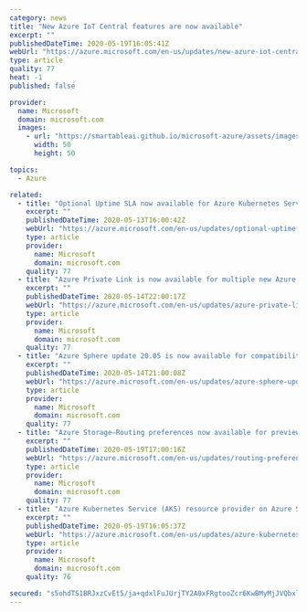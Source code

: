 ```yaml
---
category: news
title: "New Azure IoT Central features are now available"
excerpt: ""
publishedDateTime: 2020-05-19T16:05:41Z
webUrl: "https://azure.microsoft.com/en-us/updates/new-azure-iot-central-features-are-now-available/"
type: article
quality: 77
heat: -1
published: false

provider:
  name: Microsoft
  domain: microsoft.com
  images:
    - url: "https://smartableai.github.io/microsoft-azure/assets/images/organizations/microsoft.com-50x50.jpg"
      width: 50
      height: 50

topics:
  - Azure

related:
  - title: "Optional Uptime SLA now available for Azure Kubernetes Services (AKS)"
    excerpt: ""
    publishedDateTime: 2020-05-13T16:00:42Z
    webUrl: "https://azure.microsoft.com/en-us/updates/optional-uptime-sla-now-available-for-azure-kubernetes-services-aks/"
    type: article
    provider:
      name: Microsoft
      domain: microsoft.com
    quality: 77
  - title: "Azure Private Link is now available for multiple new Azure services"
    excerpt: ""
    publishedDateTime: 2020-05-14T22:00:17Z
    webUrl: "https://azure.microsoft.com/en-us/updates/azure-private-link-is-now-available-for-multiple-new-azure-services/"
    type: article
    provider:
      name: Microsoft
      domain: microsoft.com
    quality: 77
  - title: "Azure Sphere update 20.05 is now available for compatibility testing"
    excerpt: ""
    publishedDateTime: 2020-05-14T21:00:08Z
    webUrl: "https://azure.microsoft.com/en-us/updates/azure-sphere-update-2005-is-now-available-for-compatibility-testing/"
    type: article
    provider:
      name: Microsoft
      domain: microsoft.com
    quality: 77
  - title: "Azure Storage—Routing preferences now available for preview"
    excerpt: ""
    publishedDateTime: 2020-05-19T17:00:16Z
    webUrl: "https://azure.microsoft.com/en-us/updates/routing-preferences-azure-storage-preview/"
    type: article
    provider:
      name: Microsoft
      domain: microsoft.com
    quality: 77
  - title: "Azure Kubernetes Service (AKS) resource provider on Azure Stack preview "
    excerpt: ""
    publishedDateTime: 2020-05-19T16:05:37Z
    webUrl: "https://azure.microsoft.com/en-us/updates/azure-kubernetes-service-aks-resource-provider-on-azure-stack-preview/"
    type: article
    provider:
      name: Microsoft
      domain: microsoft.com
    quality: 76

secured: "s5ohdTS1BRJxzCvEt5/ja+qdxlFuJUrjTY2A0xFRgtooZcr6KwBMyMjJVQbxlUw7BO5YIoZyrOZDMdXoUWCXJ6Vnkcz6VR996Jkbm/SK7ScaFpdLWSKQ+MyxuiyB9Rc9SUXRd/YfCOE9qFS6Awljisgr4Np7CyNTfQKJaWmmQnTQ975B3nRJbcLFObxn6AgcbHUmB2rSKNlmd25QQv+91TmCm8k0Z5TBTjemT+FuZuFSO8cCOVkkXCneMBQ8o1NJ9X1M4CP8wxNCsv/6LmYiDmCwsnZIicopx9af39FPunUYZ/WEvHIkTUHsuyg5MKxfk32CmpjTeHXb9QjPzYBYfQ==;QGzMZaJMb1S/zCbegi27/w=="
---
```


